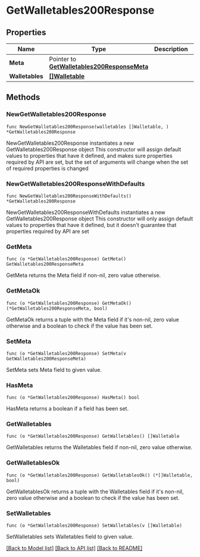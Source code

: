 # GetWalletables200Response

## Properties

Name | Type | Description | Notes
------------ | ------------- | ------------- | -------------
**Meta** | Pointer to [**GetWalletables200ResponseMeta**](GetWalletables200ResponseMeta.md) |  | [optional] 
**Walletables** | [**[]Walletable**](Walletable.md) |  | 

## Methods

### NewGetWalletables200Response

`func NewGetWalletables200Response(walletables []Walletable, ) *GetWalletables200Response`

NewGetWalletables200Response instantiates a new GetWalletables200Response object
This constructor will assign default values to properties that have it defined,
and makes sure properties required by API are set, but the set of arguments
will change when the set of required properties is changed

### NewGetWalletables200ResponseWithDefaults

`func NewGetWalletables200ResponseWithDefaults() *GetWalletables200Response`

NewGetWalletables200ResponseWithDefaults instantiates a new GetWalletables200Response object
This constructor will only assign default values to properties that have it defined,
but it doesn't guarantee that properties required by API are set

### GetMeta

`func (o *GetWalletables200Response) GetMeta() GetWalletables200ResponseMeta`

GetMeta returns the Meta field if non-nil, zero value otherwise.

### GetMetaOk

`func (o *GetWalletables200Response) GetMetaOk() (*GetWalletables200ResponseMeta, bool)`

GetMetaOk returns a tuple with the Meta field if it's non-nil, zero value otherwise
and a boolean to check if the value has been set.

### SetMeta

`func (o *GetWalletables200Response) SetMeta(v GetWalletables200ResponseMeta)`

SetMeta sets Meta field to given value.

### HasMeta

`func (o *GetWalletables200Response) HasMeta() bool`

HasMeta returns a boolean if a field has been set.

### GetWalletables

`func (o *GetWalletables200Response) GetWalletables() []Walletable`

GetWalletables returns the Walletables field if non-nil, zero value otherwise.

### GetWalletablesOk

`func (o *GetWalletables200Response) GetWalletablesOk() (*[]Walletable, bool)`

GetWalletablesOk returns a tuple with the Walletables field if it's non-nil, zero value otherwise
and a boolean to check if the value has been set.

### SetWalletables

`func (o *GetWalletables200Response) SetWalletables(v []Walletable)`

SetWalletables sets Walletables field to given value.



[[Back to Model list]](../README.md#documentation-for-models) [[Back to API list]](../README.md#documentation-for-api-endpoints) [[Back to README]](../README.md)



